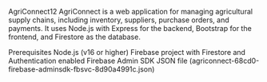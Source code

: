  AgriConnect12
AgriConnect is a web application for managing agricultural supply chains, including inventory, suppliers, purchase orders, and payments. It uses Node.js with Express for the backend, Bootstrap for the frontend, and Firestore as the database.

Prerequisites
Node.js (v16 or higher)
Firebase project with Firestore and Authentication enabled
Firebase Admin SDK JSON file (agriconnect-68cd0-firebase-adminsdk-fbsvc-8d90a4991c.json)